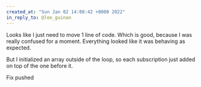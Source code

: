 ```yaml
---
created_at: "Sun Jan 02 14:08:42 +0000 2022"
in_reply_to: @leo_guinan
---
```


Looks like I just need to move 1 line of code. Which is good, because I was really confused for a moment. Everything looked like it was behaving as expected.

But I initialized an array outside of the loop, so each subscription just added on top of the one before it.

Fix pushed